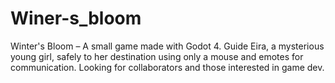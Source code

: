 # Winer-s_bloom
Winter's Bloom – A small game made with Godot 4. Guide Eira, a mysterious young girl, safely to her destination using only a mouse and emotes for communication. Looking for collaborators and those interested in game dev.

